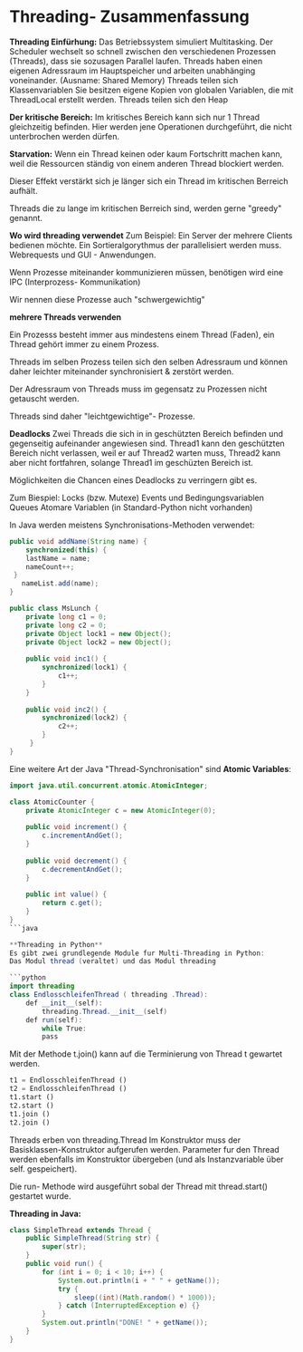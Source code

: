 
# Threading- Zusammenfassung

**Threading Einfürhung:**
Das Betriebssystem simuliert Multitasking.
Der Scheduler wechselt so schnell zwischen den verschiedenen Prozessen (Threads), dass sie sozusagen Parallel laufen.
Threads haben einen eigenen Adressraum im Hauptspeicher und arbeiten unabhänging voneinander. (Ausname: Shared Memory)
Threads teilen sich Klassenvariablen
Sie besitzen eigene Kopien von globalen Variablen, 
die mit ThreadLocal erstellt werden.
Threads teilen sich den Heap

**Der kritische Bereich:**
Im kritisches Bereich kann sich nur 1 Thread gleichzeitig befinden.
Hier werden jene Operationen durchgeführt, die nicht unterbrochen werden dürfen.

**Starvation:**
Wenn ein Thread keinen oder kaum Fortschritt machen kann,
weil die Ressourcen ständig von einem anderen Thread blockiert
werden.

Dieser Effekt verstärkt sich je länger sich ein Thread 
im kritischen Berreich aufhält.

Threads die zu lange im kritischen Berreich sind,
werden gerne "greedy" genannt.

**Wo wird threading verwendet**
Zum Beispiel:
Ein Server der mehrere Clients bedienen möchte.
Ein Sortieralgorythmus der parallelisiert werden muss.
Webrequests und GUI - Anwendungen.

Wenn Prozesse miteinander kommunizieren müssen, 
benötigen wird eine IPC (Interprozess- Kommunikation)

Wir nennen diese Prozesse auch "schwergewichtig"

**mehrere Threads verwenden**

Ein Prozesss besteht immer aus mindestens einem Thread (Faden), ein Thread gehört immer zu einem Prozess.

Threads im selben Prozess teilen sich den selben Adressraum und können daher leichter miteinander synchronisiert & zerstört werden.

Der Adressraum von Threads muss im gegensatz zu Prozessen nicht getauscht werden.

Threads sind daher "leichtgewichtige"- Prozesse.

**Deadlocks**
Zwei Threads die sich in in geschützten Bereich befinden und gegenseitig aufeinander angewiesen sind. Thread1 kann den geschützten Bereich nicht verlassen, weil er auf Thread2 warten muss, Thread2 kann aber nicht fortfahren, solange Thread1 im geschüzten Bereich ist.

Möglichkeiten die Chancen eines Deadlocks zu verringern gibt es.

Zum Biespiel:
Locks (bzw. Mutexe)
Events und Bedingungsvariablen
Queues
Atomare Variablen (in Standard-Python nicht vorhanden)

In Java werden meistens Synchronisations-Methoden verwendet:

```java
public void addName(String name) {
    synchronized(this) {
    lastName = name;
    nameCount++;
 }
   nameList.add(name);
}

public class MsLunch {
    private long c1 = 0;
    private long c2 = 0;
    private Object lock1 = new Object();
    private Object lock2 = new Object();
    
    public void inc1() {
        synchronized(lock1) {
            c1++;
        }
    }
        
    public void inc2() {
        synchronized(lock2) {
            c2++;
        }
     }
}

```

Eine weitere Art der Java "Thread-Synchronisation" sind **Atomic Variables**:
```java
import java.util.concurrent.atomic.AtomicInteger;

class AtomicCounter {
    private AtomicInteger c = new AtomicInteger(0);
    
    public void increment() {
        c.incrementAndGet();
    }
    
    public void decrement() {
        c.decrementAndGet();
    }
    
    public int value() {
        return c.get();
    }
}
```java

**Threading in Python**
Es gibt zwei grundlegende Module fur Multi-Threading in Python:
Das Modul thread (veraltet) und das Modul threading

```python
import threading
class EndlosschleifenThread ( threading .Thread):
    def __init__(self):
        threading.Thread.__init__(self)
    def run(self):
        while True:
        pass
```

Mit der Methode t.join() kann auf die Terminierung von Thread t gewartet werden.

```python
t1 = EndlosschleifenThread ()
t2 = EndlosschleifenThread ()
t1.start ()
t2.start ()
t1.join ()
t2.join ()
```


Threads erben von threading.Thread
Im Konstruktor muss der Basisklassen-Konstruktor aufgerufen werden.
Parameter fur den Thread werden ebenfalls im Konstruktor übergeben 
(und als Instanzvariable über self.<variablenname>
gespeichert).


Die run- Methode wird ausgeführt sobal der Thread mit thread.start() gestartet wurde.

**Threading in Java:**

```java
class SimpleThread extends Thread {
    public SimpleThread(String str) {
        super(str);
    }
    public void run() {
        for (int i = 0; i < 10; i++) {
            System.out.println(i + " " + getName());
            try {
                sleep((int)(Math.random() * 1000));
            } catch (InterruptedException e) {}
        }
        System.out.println("DONE! " + getName());
    }
}
```
